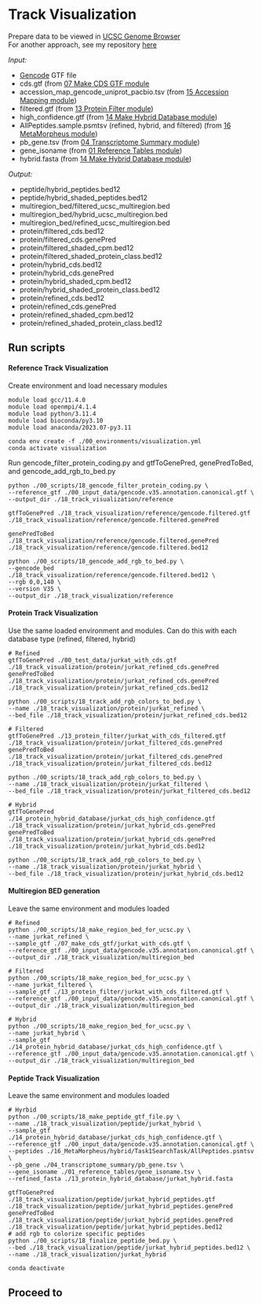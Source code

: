 # Track Visualization
Prepare data to be viewed in [UCSC Genome Browser](https://genome.ucsc.edu/) <br />
For another approach, see my repository [here](https://github.com/efwatts/PoGo2GenomeBrowser)

_Input:_ <br />
- [Gencode](https://www.gencodegenes.org/) GTF file
- cds.gtf (from [07 Make CDS GTF module](https://github.com/efwatts/LRP_Troubleshooting/tree/main/07_make_cds_gtf)
- accession_map_gencode_uniprot_pacbio.tsv (from [15 Accession Mapping module](https://github.com/efwatts/LRP_Troubleshooting/tree/main/15_accession_mapping))
- filtered.gtf (from [13 Protein Filter module](https://github.com/efwatts/LRP_Troubleshooting/tree/main/13_protein_filter))
- high_confidence.gtf (from [14 Make Hybrid Database module](https://github.com/efwatts/LRP_Troubleshooting/tree/main/14_make_hybrid_database))
- AllPeptides.sample.psmtsv (refined, hybrid, and filtered) (from [16 MetaMorpheus module](https://github.com/efwatts/LRP_Troubleshooting/tree/main/16_MetaMorpheus))
- pb_gene.tsv (from [04 Transcriptome Summary module](https://github.com/efwatts/LRP_Troubleshooting/tree/main/04_transcriptome_summary))
- gene_isoname (from [01 Reference Tables module](https://github.com/efwatts/LRP_Troubleshooting/tree/main/01_reference_tables))
- hybrid.fasta (from [14 Make Hybrid Database module](https://github.com/efwatts/LRP_Troubleshooting/tree/main/14_make_hybrid_database))
  
_Output:_
- peptide/hybrid_peptides.bed12
- peptide/hybrid_shaded_peptides.bed12
- multiregion_bed/filtered_ucsc_multiregion.bed
- multiregion_bed/hybrid_ucsc_multiregion.bed
- multiregion_bed/refined_ucsc_multiregion.bed
- protein/filtered_cds.bed12
- protein/filtered_cds.genePred
- protein/filtered_shaded_cpm.bed12
- protein/filtered_shaded_protein_class.bed12
- protein/hybrid_cds.bed12
- protein/hybrid_cds.genePred
- protein/hybrid_shaded_cpm.bed12
- protein/hybrid_shaded_protein_class.bed12
- protein/refined_cds.bed12
- protein/refined_cds.genePred
- protein/refined_shaded_cpm.bed12
- protein/refined_shaded_protein_class.bed12
  
## Run scripts
#### Reference Track Visualization
Create environment and load necessary modules
```
module load gcc/11.4.0  
module load openmpi/4.1.4
module load python/3.11.4
module load bioconda/py3.10
module load anaconda/2023.07-py3.11

conda env create -f ./00_environments/visualization.yml 
conda activate visualization
```
Run gencode_filter_protein_coding.py and gtfToGenePred, genePredToBed, and gencode_add_rgb_to_bed.py
```
python ./00_scripts/18_gencode_filter_protein_coding.py \
--reference_gtf ./00_input_data/gencode.v35.annotation.canonical.gtf \
--output_dir ./18_track_visualization/reference

gtfToGenePred ./18_track_visualization/reference/gencode.filtered.gtf ./18_track_visualization/reference/gencode.filtered.genePred

genePredToBed ./18_track_visualization/reference/gencode.filtered.genePred ./18_track_visualization/reference/gencode.filtered.bed12

python ./00_scripts/18_gencode_add_rgb_to_bed.py \
--gencode_bed ./18_track_visualization/reference/gencode.filtered.bed12 \
--rgb 0,0,140 \
--version V35 \
--output_dir ./18_track_visualization/reference
```

#### Protein Track Visualization
Use the same loaded environment and modules.
Can do this with each database type (refined, filtered, hybrid)
```
# Refined
gtfToGenePred ./00_test_data/jurkat_with_cds.gtf ./18_track_visualization/protein/jurkat_refined_cds.genePred
genePredToBed ./18_track_visualization/protein/jurkat_refined_cds.genePred ./18_track_visualization/protein/jurkat_refined_cds.bed12

python ./00_scripts/18_track_add_rgb_colors_to_bed.py \
--name ./18_track_visualization/protein/jurkat_refined \
--bed_file ./18_track_visualization/protein/jurkat_refined_cds.bed12

# Filtered
gtfToGenePred ./13_protein_filter/jurkat_with_cds_filtered.gtf ./18_track_visualization/protein/jurkat_filtered_cds.genePred
genePredToBed ./18_track_visualization/protein/jurkat_filtered_cds.genePred ./18_track_visualization/protein/jurkat_filtered_cds.bed12
 
python ./00_scripts/18_track_add_rgb_colors_to_bed.py \
--name ./18_track_visualization/protein/jurkat_filtered \
--bed_file ./18_track_visualization/protein/jurkat_filtered_cds.bed12

# Hybrid
gtfToGenePred ./14_protein_hybrid_database/jurkat_cds_high_confidence.gtf ./18_track_visualization/protein/jurkat_hybrid_cds.genePred
genePredToBed ./18_track_visualization/protein/jurkat_hybrid_cds.genePred ./18_track_visualization/protein/jurkat_hybrid_cds.bed12

python ./00_scripts/18_track_add_rgb_colors_to_bed.py \
--name ./18_track_visualization/protein/jurkat_hybrid \
--bed_file ./18_track_visualization/protein/jurkat_hybrid_cds.bed12
```

#### Multiregion BED generation
Leave the same environment and modules loaded
```
# Refined
python ./00_scripts/18_make_region_bed_for_ucsc.py \
--name jurkat_refined \
--sample_gtf ./07_make_cds_gtf/jurkat_with_cds.gtf \
--reference_gtf ./00_input_data/gencode.v35.annotation.canonical.gtf \
--output_dir ./18_track_visualization/multiregion_bed

# Filtered
python ./00_scripts/18_make_region_bed_for_ucsc.py \
--name jurkat_filtered \
--sample_gtf ./13_protein_filter/jurkat_with_cds_filtered.gtf \
--reference_gtf ./00_input_data/gencode.v35.annotation.canonical.gtf \
--output_dir ./18_track_visualization/multiregion_bed

# Hybrid
python ./00_scripts/18_make_region_bed_for_ucsc.py \
--name jurkat_hybrid \
--sample_gtf ./14_protein_hybrid_database/jurkat_cds_high_confidence.gtf \
--reference_gtf ./00_input_data/gencode.v35.annotation.canonical.gtf \
--output_dir ./18_track_visualization/multiregion_bed
```

#### Peptide Track Visualization
Leave the same environment and modules loaded
```
# Hyrbid
python ./00_scripts/18_make_peptide_gtf_file.py \
--name ./18_track_visualization/peptide/jurkat_hybrid \
--sample_gtf ./14_protein_hybrid_database/jurkat_cds_high_confidence.gtf \
--reference_gtf ./00_input_data/gencode.v35.annotation.canonical.gtf \
--peptides ./16_MetaMorpheus/hybrid/Task1SearchTask/AllPeptides.psmtsv \
--pb_gene ./04_transcriptome_summary/pb_gene.tsv \
--gene_isoname ./01_reference_tables/gene_isoname.tsv \
--refined_fasta ./13_protein_hybrid_database/jurkat_hybrid.fasta 

gtfToGenePred ./18_track_visualization/peptide/jurkat_hybrid_peptides.gtf ./18_track_visualization/peptide/jurkat_hybrid_peptides.genePred
genePredToBed ./18_track_visualization/peptide/jurkat_hybrid_peptides.genePred ./18_track_visualization/peptide/jurkat_hybrid_peptides.bed12
# add rgb to colorize specific peptides
python ./00_scripts/18_finalize_peptide_bed.py \
--bed ./18_track_visualization/peptide/jurkat_hybrid_peptides.bed12 \
--name ./18_track_visualization/jurkat_hybrid

conda deactivate
```

## Proceed to
